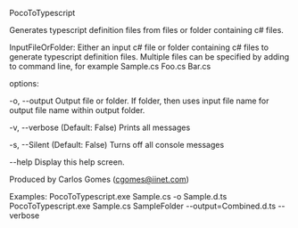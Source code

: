 PocoToTypescript

Generates typescript definition files from files or folder containing c# files.

InputFileOrFolder:
    Either an input c# file or folder containing c# files to generate typescript definition files.
    Multiple files can be specified by adding to command line, for example Sample.cs Foo.cs Bar.cs

options:

  -o, --output     Output file or folder.  If folder, then uses input file name for output file name within output folder.

  -v, --verbose    (Default: False) Prints all messages

  -s, --Silent     (Default: False) Turns off all console messages

  --help           Display this help screen.

Produced by Carlos Gomes (cgomes@iinet.com)

Examples:
    PocoToTypescript.exe Sample.cs -o Sample.d.ts
    PocoToTypescript.exe Sample.cs SampleFolder --output=Combined.d.ts --verbose
